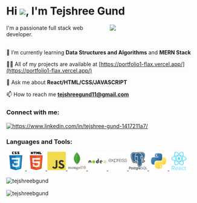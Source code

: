 <h1 align="left">Hi <img src="https://raw.githubusercontent.com/MartinHeinz/MartinHeinz/master/wave.gif" width="-100px">, I'm Tejshree Gund</h1>
<img align='right' src="https://media3.giphy.com/media/L1R1tvI9svkIWwpVYr/200w.webp?cid=ecf05e47r256aiuds2okpvf491p7uu1qkt8q8q0af8jw2j8c&rid=200w.webp&ct=g" width="230">
I'm a passionate full stack web developer.
<br/>
<br/>

🌱 I’m currently learning **Data Structures and Algorithms** and **MERN Stack**

👨‍💻 All of my projects are available at [https://portfolio1-flax.vercel.app/](https://portfolio1-flax.vercel.app/)

💬 Ask me about **React/HTML/CSS/JAVASCRIPT**

📫 How to reach me **tejshreegund11@gmail.com**

<h3 align="left">Connect with me:</h3>
<p align="left">
<a href="https://linkedin.com/in/https://www.linkedin.com/in/tejshree-gund-1417211a7/" target="blank"><img align="center" src="https://raw.githubusercontent.com/rahuldkjain/github-profile-readme-generator/master/src/images/icons/Social/linked-in-alt.svg" alt="https://www.linkedin.com/in/tejshree-gund-1417211a7/" height="30" width="40" /></a>
</p>
<h3 align="left">Languages and Tools:</h3>
<p align="left"> <a href="https://www.w3schools.com/css/" target="_blank" rel="noreferrer"> <img src="https://raw.githubusercontent.com/devicons/devicon/master/icons/css3/css3-original-wordmark.svg" alt="css3" width="50" height="50"/><a href="https://www.w3.org/html/" target="_blank" rel="noreferrer"> <img src="https://raw.githubusercontent.com/devicons/devicon/master/icons/html5/html5-original-wordmark.svg" alt="html5" width="50" height="50"/> </a> <a href="https://developer.mozilla.org/en-US/docs/Web/JavaScript" target="_blank" rel="noreferrer"> <img src="https://raw.githubusercontent.com/devicons/devicon/master/icons/javascript/javascript-original.svg" alt="javascript" width="50" height="50"/> </a> <a href="https://www.mongodb.com/" target="_blank" rel="noreferrer"> <img src="https://raw.githubusercontent.com/devicons/devicon/master/icons/mongodb/mongodb-original-wordmark.svg" alt="mongodb" width="50" height="50"/> </a> <a href="https://nodejs.org" target="_blank" rel="noreferrer"> <img src="https://raw.githubusercontent.com/devicons/devicon/master/icons/nodejs/nodejs-original-wordmark.svg" alt="nodejs" width="50" height="50"/> </a><a href="https://expressjs.com" target="_blank" rel="noreferrer"> <img src="https://raw.githubusercontent.com/devicons/devicon/master/icons/express/express-original-wordmark.svg" alt="express" width="50" height="50"/> </a>  <a href="https://www.postgresql.org" target="_blank" rel="noreferrer"> <img src="https://raw.githubusercontent.com/devicons/devicon/master/icons/postgresql/postgresql-original-wordmark.svg" alt="postgresql" width="50" height="50"/> </a> <a href="https://www.python.org" target="_blank" rel="noreferrer"> <img src="https://raw.githubusercontent.com/devicons/devicon/master/icons/python/python-original.svg" alt="python" width="50" height="50"/> </a> <a href="https://reactjs.org/" target="_blank" rel="noreferrer"> <img src="https://raw.githubusercontent.com/devicons/devicon/master/icons/react/react-original-wordmark.svg" alt="react" width="50" height="50"/> </a> </p>

<p><img align="center" src="https://github-readme-stats.vercel.app/api/top-langs?username=tejshreebgund&show_icons=true&locale=en&layout=compact" alt="tejshreebgund" /></p>

<p><img align="center" src="https://github-readme-streak-stats.herokuapp.com/?user=tejshreebgund&" alt="tejshreebgund" /></p>
